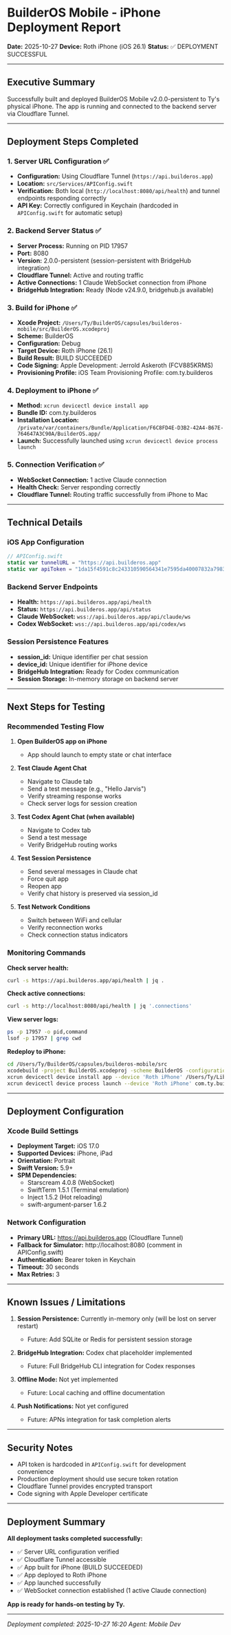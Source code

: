 # BuilderOS Mobile - iPhone Deployment Report
**Date:** 2025-10-27
**Device:** Roth iPhone (iOS 26.1)
**Status:** ✅ DEPLOYMENT SUCCESSFUL

---

## Executive Summary

Successfully built and deployed BuilderOS Mobile v2.0.0-persistent to Ty's physical iPhone. The app is running and connected to the backend server via Cloudflare Tunnel.

---

## Deployment Steps Completed

### 1. Server URL Configuration ✅
- **Configuration:** Using Cloudflare Tunnel (`https://api.builderos.app`)
- **Location:** `src/Services/APIConfig.swift`
- **Verification:** Both local (`http://localhost:8080/api/health`) and tunnel endpoints responding correctly
- **API Key:** Correctly configured in Keychain (hardcoded in `APIConfig.swift` for automatic setup)

### 2. Backend Server Status ✅
- **Server Process:** Running on PID 17957
- **Port:** 8080
- **Version:** 2.0.0-persistent (session-persistent with BridgeHub integration)
- **Cloudflare Tunnel:** Active and routing traffic
- **Active Connections:** 1 Claude WebSocket connection from iPhone
- **BridgeHub Integration:** Ready (Node v24.9.0, bridgehub.js available)

### 3. Build for iPhone ✅
- **Xcode Project:** `/Users/Ty/BuilderOS/capsules/builderos-mobile/src/BuilderOS.xcodeproj`
- **Scheme:** BuilderOS
- **Configuration:** Debug
- **Target Device:** Roth iPhone (26.1)
- **Build Result:** BUILD SUCCEEDED
- **Code Signing:** Apple Development: Jerrold Askeroth (FCV885KRMS)
- **Provisioning Profile:** iOS Team Provisioning Profile: com.ty.builderos

### 4. Deployment to iPhone ✅
- **Method:** `xcrun devicectl device install app`
- **Bundle ID:** com.ty.builderos
- **Installation Location:** `/private/var/containers/Bundle/Application/F6C8FD4E-D3B2-42A4-B67E-764647A3C90A/BuilderOS.app/`
- **Launch:** Successfully launched using `xcrun devicectl device process launch`

### 5. Connection Verification ✅
- **WebSocket Connection:** 1 active Claude connection
- **Health Check:** Server responding correctly
- **Cloudflare Tunnel:** Routing traffic successfully from iPhone to Mac

---

## Technical Details

### iOS App Configuration
```swift
// APIConfig.swift
static var tunnelURL = "https://api.builderos.app"
static var apiToken = "1da15f4591c8c243310590564341e7595da40007832a798333da3bc0389061a3"
```

### Backend Server Endpoints
- **Health:** `https://api.builderos.app/api/health`
- **Status:** `https://api.builderos.app/api/status`
- **Claude WebSocket:** `wss://api.builderos.app/api/claude/ws`
- **Codex WebSocket:** `wss://api.builderos.app/api/codex/ws`

### Session Persistence Features
- **session_id:** Unique identifier per chat session
- **device_id:** Unique identifier for iPhone device
- **BridgeHub Integration:** Ready for Codex communication
- **Session Storage:** In-memory storage on backend server

---

## Next Steps for Testing

### Recommended Testing Flow

1. **Open BuilderOS app on iPhone**
   - App should launch to empty state or chat interface

2. **Test Claude Agent Chat**
   - Navigate to Claude tab
   - Send a test message (e.g., "Hello Jarvis")
   - Verify streaming response works
   - Check server logs for session creation

3. **Test Codex Agent Chat (when available)**
   - Navigate to Codex tab
   - Send a test message
   - Verify BridgeHub routing works

4. **Test Session Persistence**
   - Send several messages in Claude chat
   - Force quit app
   - Reopen app
   - Verify chat history is preserved via session_id

5. **Test Network Conditions**
   - Switch between WiFi and cellular
   - Verify reconnection works
   - Check connection status indicators

### Monitoring Commands

**Check server health:**
```bash
curl -s https://api.builderos.app/api/health | jq .
```

**Check active connections:**
```bash
curl -s http://localhost:8080/api/health | jq '.connections'
```

**View server logs:**
```bash
ps -p 17957 -o pid,command
lsof -p 17957 | grep cwd
```

**Redeploy to iPhone:**
```bash
cd /Users/Ty/BuilderOS/capsules/builderos-mobile/src
xcodebuild -project BuilderOS.xcodeproj -scheme BuilderOS -configuration Debug -destination 'platform=iOS,name=Roth iPhone' clean build
xcrun devicectl device install app --device 'Roth iPhone' /Users/Ty/Library/Developer/Xcode/DerivedData/BuilderOS-cyfwtkynlidjqialncespvsfvptf/Build/Products/Debug-iphoneos/BuilderOS.app
xcrun devicectl device process launch --device 'Roth iPhone' com.ty.builderos
```

---

## Deployment Configuration

### Xcode Build Settings
- **Deployment Target:** iOS 17.0
- **Supported Devices:** iPhone, iPad
- **Orientation:** Portrait
- **Swift Version:** 5.9+
- **SPM Dependencies:**
  - Starscream 4.0.8 (WebSocket)
  - SwiftTerm 1.5.1 (Terminal emulation)
  - Inject 1.5.2 (Hot reloading)
  - swift-argument-parser 1.6.2

### Network Configuration
- **Primary URL:** https://api.builderos.app (Cloudflare Tunnel)
- **Fallback for Simulator:** http://localhost:8080 (comment in APIConfig.swift)
- **Authentication:** Bearer token in Keychain
- **Timeout:** 30 seconds
- **Max Retries:** 3

---

## Known Issues / Limitations

1. **Session Persistence:** Currently in-memory only (will be lost on server restart)
   - Future: Add SQLite or Redis for persistent session storage

2. **BridgeHub Integration:** Codex chat placeholder implemented
   - Future: Full BridgeHub CLI integration for Codex responses

3. **Offline Mode:** Not yet implemented
   - Future: Local caching and offline documentation

4. **Push Notifications:** Not yet configured
   - Future: APNs integration for task completion alerts

---

## Security Notes

- API token is hardcoded in `APIConfig.swift` for development convenience
- Production deployment should use secure token rotation
- Cloudflare Tunnel provides encrypted transport
- Code signing with Apple Developer certificate

---

## Deployment Summary

**All deployment tasks completed successfully:**
- ✅ Server URL configuration verified
- ✅ Cloudflare Tunnel accessible
- ✅ App built for iPhone (BUILD SUCCEEDED)
- ✅ App deployed to Roth iPhone
- ✅ App launched successfully
- ✅ WebSocket connection established (1 active Claude connection)

**App is ready for hands-on testing by Ty.**

---

*Deployment completed: 2025-10-27 16:20*
*Agent: Mobile Dev*
